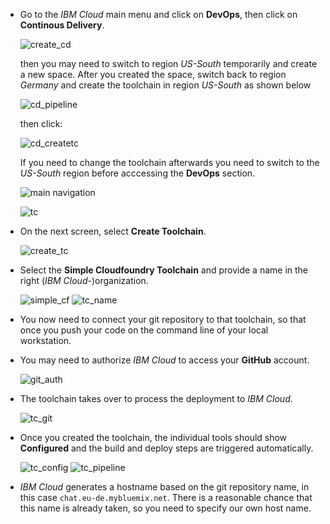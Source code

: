 - Go to the _IBM Cloud_ main menu and click on **DevOps**, then click on **Continous Delivery**.

  ![create_cd](cd_create.png)

  then you may need to switch to region _US-South_ temporarily and create a new space. After you created the space, switch back to region _Germany_ and create the toolchain in region _US-South_ as shown below

  ![cd_pipeline](cd_pipeline_us.png)

  then click:

  ![cd_createtc](cd_create_tc.png)

  If you need to change the toolchain afterwards you need to switch to the _US-South_ region before acccessing the **DevOps** section.

  ![main navigation](main_menu.png?raw=true)

  ![tc](tc.png?raw=true)

- On the next screen, select **Create Toolchain**.

  ![create_tc](create_toolchain.png?raw?true)

- Select the **Simple Cloudfoundry Toolchain** and provide a name in the right (_IBM Cloud_-)organization.

  ![simple_cf](simple_cf_tc.png?raw=true)
  ![tc_name](tc_name.png?raw=true)

- You now need to connect your git repository to that toolchain, so that once you push your code on the command line of your local workstation.

- You may need to authorize _IBM Cloud_ to access your **GitHub** account.

  ![git_auth](git_auth.png)

- The toolchain takes over to process the deployment to _IBM Cloud_.

  ![tc_git](tc_git.png)

- Once you created the toolchain, the individual tools should show **Configured** and the build and deploy steps are triggered automatically.

  ![tc_config](toolchain_config.png)
  ![tc_pipeline](tc_pipeline.png)

- _IBM Cloud_ generates a hostname based on the git repository name, in this case `chat.eu-de.mybluemix.net`. There is a reasonable chance that this name is already taken, so you need to specify our own host name.
